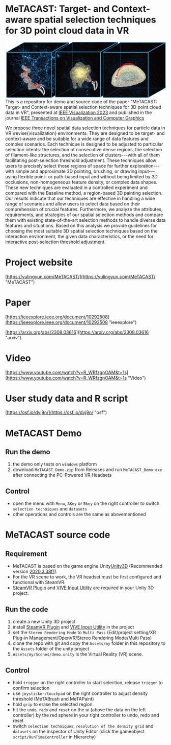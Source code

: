 MeTACAST: Target- and Context-aware spatial selection techniques for 3D point cloud data in VR
======
![MeTACAST_Image](https://github.com/LixiangZhao98/MeTACAST/blob/master/Assets/my/pic/MeTACAST.png "MeTACAST_Image")
This is a repository for demo and source code of the paper "MeTACAST: Target- and Context-aware spatial selection techniques for 3D point cloud data in VR", presented at [IEEE Visualization 2023](https://ieeevis.org/year/2023/welcome "VIS2023") and published in the journal [IEEE Transactions on Visualization and Computer Graphics](https://ieeexplore.ieee.org/xpl/RecentIssue.jsp?punumber=2945 "TVCG")

We propose three novel spatial data selection techniques for particle data in VR \revise{visualization} environments. They are designed to be target- and context-aware and be suitable for a wide range of data features and complex scenarios. Each technique is designed to be adjusted to particular selection intents: the selection of consecutive dense regions, the selection of filament-like structures, and the selection of clusters---with all of them facilitating post-selection threshold adjustment. These techniques allow users to precisely select those regions of space for further exploration---with simple and approximate 3D pointing, brushing, or drawing input---using flexible point- or path-based input and without being limited by 3D occlusions, non-homogeneous feature density, or complex data shapes. These new techniques are evaluated in a controlled experiment and compared with the Baseline method, a region-based 3D painting selection. Our results indicate that our techniques are effective in handling a wide range of scenarios and allow users to select data based on their comprehension of crucial features. Furthermore, we analyze the attributes, requirements, and strategies of our spatial selection methods and compare them with existing state-of-the-art selection methods to handle diverse data features and situations. Based on this analysis we provide guidelines for choosing the most suitable 3D spatial selection techniques based on the interaction environment, the given data characteristics, or the need for interactive post-selection threshold adjustment.
# Project website
[https://yulingyun.com/MeTACAST/](https://yulingyun.com/MeTACAST/ "MeTACAST")

# Paper
[https://ieeexplore.ieee.org/document/10292508](https://ieeexplore.ieee.org/document/10292508 "ieeexplore")

[https://arxiv.org/abs/2308.03616](https://arxiv.org/abs/2308.03616 "arxiv")

# Video
[https://www.youtube.com/watch?v=R_WRfzgnOAM&t=1s](https://www.youtube.com/watch?v=R_WRfzgnOAM&t=1s "Video")

# User study data and R script
[https://osf.io/dvj9n/](https://osf.io/dvj9n/ "osf")

# MeTACAST Demo
## Run the demo
1. the demo only tests on `windows` platform
2. download `MeTACAST_Demo.zip` from Releases and run `MeTACAST_Demo.exe` after connecting the PC-Powered VR Headsets 

## Control
* open the menu with `Menu`, `AKey` or `Bkey` on the right controller to switch `selection techniques` and `datasets`
* other operations and controls are the same as abovementioned

# MeTACAST source code
## Requirement
* MeTACAST is based on the game engine Unity[Unity3D](https://unity3d.com/get-unity/download "Unity download") (Recommended version [2020.3.38f1](https://unity.cn/releases/lts/2020 "Unity3D 2020.3.38f1")).
* For the VR scene to work, the VR headset must be first configured and functional with SteamVR.
* [SteamVR Plugin](https://assetstore.unity.com/packages/tools/integration/steamvr-plugin-32647 "SteamVR Plugin") and [VIVE Input Utility](https://assetstore.unity.com/packages/tools/integration/vive-input-utility-64219 "VIVE Input Utility") are required in your Unity 3D project.

## Run the code
1. create a new Unity 3D project
2. install [SteamVR Plugin](https://assetstore.unity.com/packages/tools/integration/steamvr-plugin-32647 "SteamVR Plugin") and [VIVE Input Utility](https://assetstore.unity.com/packages/tools/integration/vive-input-utility-64219 "VIVE Input Utility") in the project
3. set the `Stereo Rendering Mode` to `Multi Pass` (Edit/project setting/XR Plug-in Management/OpenVR/Stereo Rendering Mode/Multi Pass)
4. clone the repo with git and copy the `Assets/my` folder in this repository to the `Assets` folder of the unity project
5. `Assets/my/Scenes/demo.unity` is the Virtual Reality (VR) scene.

## Control
* hold `trigger` on the right controller to start selection, release `trigger` to confirm selection
* use `joysticker/touchpad` on the right controller to adjust density threshold (MeTABrush and MeTAPaint)
* hold `grip` to erase the selected region.
* hit the `undo`, `redo` and `reset` on the ui (above the data on the left controller) by the red sphere in your right controller to undo, redo and reset
* switch `selection techniques`, `resolution of the density grid` and `datasets` on the inspector of Unity Editor (click the gameobject `script/RunTimeController` in Hierarchy)



